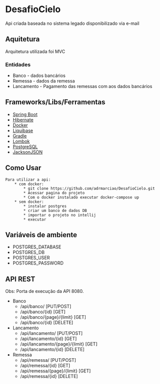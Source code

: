 # DesafioCielo
Api criada baseada no sistema legado disponibilizado via e-mail

## Aquitetura
Arquitetura utilizada foi MVC

### Entidades
   * Banco - dados bancários
   * Remessa - dados da remessa
   * Lancamento - Pagamento das remessas com aos dados bancários

## Frameworks/Libs/Ferramentas
   * [Spring Boot](https://www.springbot.com/)
   * [Hibernate](https://hibernate.org/)
   * [Docker](https://docs.docker.com/)
   * [Liquibase](https://www.liquibase.org/)
   * [Gradle](https://gradle.org/)
   * [Lombok](https://projectlombok.org/)
   * [PostgreSQL](https://www.postgresql.org/)
   * [JacksonJSON](https://www.baeldung.com/jackson/)

## Como Usar
    Para utilizar a api:
        * com docker:
            * git clone https://github.com/adrmarciao/DesafioCielo.git
            * Acessar pagina do projeto
            * Com o docker instalado executar docker-compose up
        * sem docker:
            * instalar postgres
            * criar um banco de dados DB
            * importar o projeto no intellij
            * executar
            
## Variáveis de ambiente
   * POSTGRES_DATABASE
   * POSTGRES_DB
   * POSTGRES_USER
   * POSTGRES_PASSWORD

## API REST
Obs: Porta de execução da API 8080.
 * Banco
    * /api/banco/ [PUT/POST]
    * /api/banco/{id} [GET]
    * /api/banco/{page}/{limit} [GET]
    * /api/banco/{id} [DELETE]
 * Lancamento
    * /api/lancamento/ [PUT/POST]
    * /api/lancamento/{id} [GET]
    * /api/lancamento/{page}/{limit} [GET]
    * /api/lancamento/{id} [DELETE]
 * Remessa
     * /api/remessa/ [PUT/POST]
     * /api/remessa/{id} [GET]
     * /api/remessa/{page}/{limit} [GET]
     * /api/remessa/{id} [DELETE]
    
   
